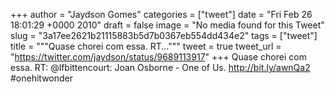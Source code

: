 
+++
author = "Jaydson Gomes"
categories = ["tweet"]
date = "Fri Feb 26 18:01:29 +0000 2010"
draft = false
image = "No media found for this Tweet"
slug = "3a17ee2621b21115883b5d7b0367eb554dd434e2"
tags = ["tweet"]
title = """Quase chorei com essa. RT..."""
tweet = true
tweet_url = "https://twitter.com/jaydson/status/9689113917"
+++
Quase chorei com essa. RT: @lfbittencourt: Joan Osborne - One of Us. http://bit.ly/awnQa2 #onehitwonder
